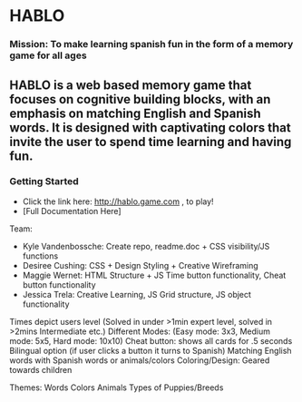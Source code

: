 # HABLO 
 ### Mission: To make learning spanish fun in the form of a memory game for all ages
 
 ## HABLO is a web based memory game that focuses on cognitive building blocks, with an emphasis on matching English and Spanish words. It is designed with captivating colors that invite the user to spend time learning and having fun. 
 
 ### Getting Started
 - Click the link here: http://hablo.game.com , to play! 
 - [Full Documentation Here]
 
 

Team:
- Kyle Vandenbossche: Create repo, readme.doc + CSS visibility/JS functions
- Desiree Cushing: CSS + Design Styling + Creative Wireframing
- Maggie Wernet: HTML Structure + JS Time button functionality, Cheat button functionality
- Jessica Trela: Creative Learning, JS Grid structure, JS object functionality

 

Times depict users level (Solved in under >1min expert level, solved in >2mins Intermediate etc.)
Different Modes: (Easy mode: 3x3, Medium mode: 5x5, Hard mode: 10x10)
Cheat button: shows all cards for .5 seconds
Bilingual option (if user clicks a button it turns to Spanish)
Matching English words with Spanish words or animals/colors
Coloring/Design: Geared towards children

 
Themes:
Words
Colors
Animals
Types of Puppies/Breeds
